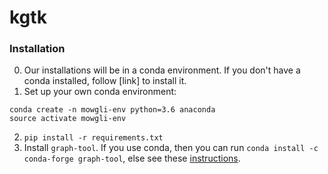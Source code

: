 # kgtk

### Installation

0. Our installations will be in a conda environment. If you don't have a conda installed, follow [link] to install it.
1. Set up your own conda environment:
```
conda create -n mowgli-env python=3.6 anaconda
source activate mowgli-env
```
2. `pip install -r requirements.txt`
3. Install `graph-tool`. If you use conda, then you can run `conda install -c conda-forge graph-tool`, else see these [instructions](https://git.skewed.de/count0/graph-tool/-/wikis/installation-instructions). 
